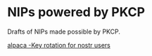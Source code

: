# NIPs powered by PKCP
Drafts of NIPs made possible by PKCP.

[alpaca -Key rotation for nostr users](https://github.com/pubkeychain/nips/blob/main/alpaca.md)
